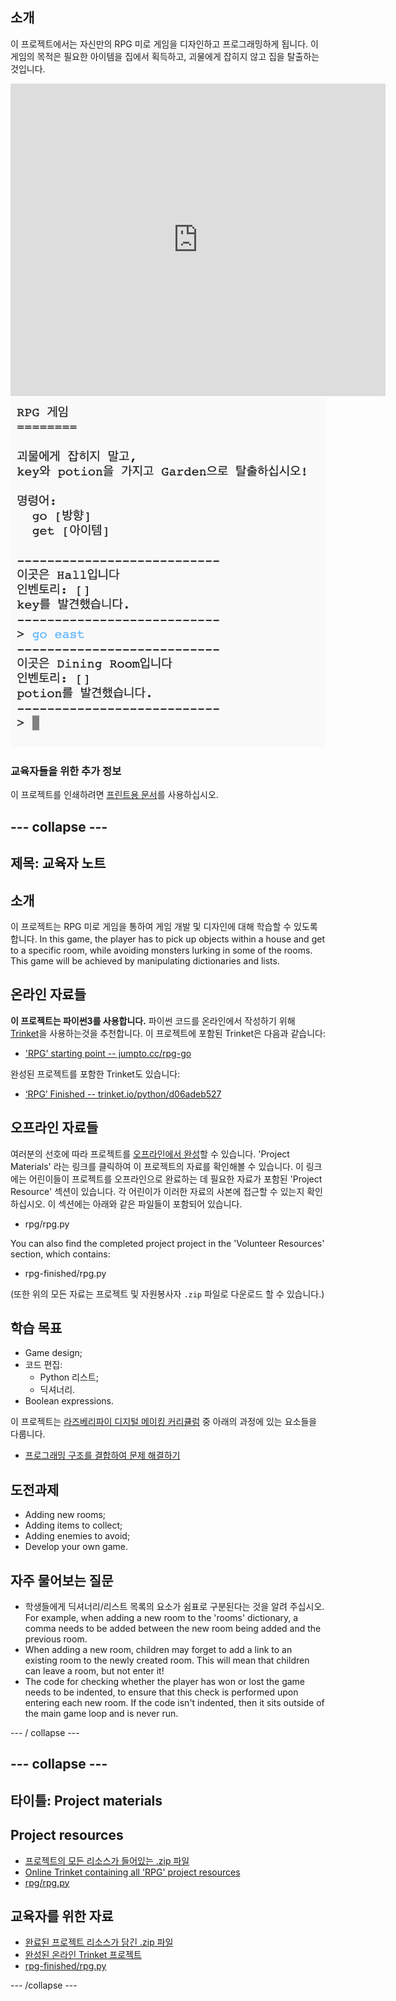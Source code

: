 ## 소개

이 프로젝트에서는 자신만의 RPG 미로 게임을 디자인하고 프로그래밍하게 됩니다. 이 게임의 목적은 필요한 아이템을 집에서 획득하고, 괴물에게 잡히지 않고 집을 탈출하는 것입니다.

<div class="trinket">
  <iframe src="https://trinket.io/embed/python/d06adeb527?outputOnly=true&start=result" width="600" height="500" frameborder="0" marginwidth="0" marginheight="0" allowfullscreen>
  </iframe>
  <img src="images/rpg-finished.png">
</div>

### 교육자들을 위한 추가 정보

이 프로젝트를 인쇄하려면 [프린트용 문서](https://projects.raspberrypi.org/en/projects/rpg/print)를 사용하십시오.

## \--- collapse \---

## 제목: 교육자 노트

## 소개

이 프로젝트는 RPG 미로 게임을 통하여 게임 개발 및 디자인에 대해 학습할 수 있도록 합니다. In this game, the player has to pick up objects within a house and get to a specific room, while avoiding monsters lurking in some of the rooms. This game will be achieved by manipulating dictionaries and lists.

## 온라인 자료들

**이 프로젝트는 파이썬3를 사용합니다.** 파이썬 코드를 온라인에서 작성하기 위해 [Trinket](https://trinket.io/)을 사용하는것을 추천합니다. 이 프로젝트에 포함된 Trinket은 다음과 같습니다:

+ ['RPG' starting point -- jumpto.cc/rpg-go](http://jumpto.cc/rpg-go)

완성된 프로젝트를 포함한 Trinket도 있습니다:

+ [‘RPG’ Finished -- trinket.io/python/d06adeb527](https://trinket.io/python/d06adeb527)

## 오프라인 자료들

여러분의 선호에 따라 프로젝트를 [오프라인에서 완성](https://www.codeclubprojects.org/en-GB/resources/python-working-offline/)할 수 있습니다. 'Project Materials' 라는 링크를 클릭하여 이 프로젝트의 자료를 확인해볼 수 있습니다. 이 링크에는 어린이들이 프로젝트를 오프라인으로 완료하는 데 필요한 자료가 포함된 'Project Resource' 섹션이 있습니다. 각 어린이가 이러한 자료의 사본에 접근할 수 있는지 확인하십시오. 이 섹션에는 아래와 같은 파일들이 포함되어 있습니다.

+ rpg/rpg.py

You can also find the completed project project in the 'Volunteer Resources' section, which contains:

+ rpg-finished/rpg.py

(또한 위의 모든 자료는 프로젝트 및 자원봉사자 `.zip` 파일로 다운로드 할 수 있습니다.)

## 학습 목표

+ Game design;
+ 코드 편집: 
    + Python 리스트;
    + 딕셔너리.
+ Boolean expressions.

이 프로젝트는 [라즈베리파이 디지털 메이킹 커리큘럼](http://rpf.io/curriculum) 중 아래의 과정에 있는 요소들을 다룹니다.

+ [프로그래밍 구조를 결합하여 문제 해결하기](https://www.raspberrypi.org/curriculum/programming/builder)

## 도전과제

+ Adding new rooms;
+ Adding items to collect;
+ Adding enemies to avoid;
+ Develop your own game.

## 자주 물어보는 질문

+ 학생들에게 딕셔너리/리스트 목록의 요소가 쉼표로 구분된다는 것을 알려 주십시오. For example, when adding a new room to the 'rooms' dictionary, a comma needs to be added between the new room being added and the previous room.
+ When adding a new room, children may forget to add a link to an existing room to the newly created room. This will mean that children can leave a room, but not enter it!
+ The code for checking whether the player has won or lost the game needs to be indented, to ensure that this check is performed upon entering each new room. If the code isn't indented, then it sits outside of the main game loop and is never run.

\--- / collapse \---

## \--- collapse \---

## 타이틀: Project materials

## Project resources

+ [프로젝트의 모든 리소스가 들어있는 .zip 파일](resources/rpg-project-resources.zip)
+ [Online Trinket containing all 'RPG' project resources](http://jumpto.cc/rpg-go)
+ [rpg/rpg.py](resources/rpg-rpg.py)

## 교육자를 위한 자료

+ [완료된 프로젝트 리소스가 담긴 .zip 파일](resources/rpg-volunteer-resources.zip)
+ [완성된 온라인 Trinket 프로젝트](https://trinket.io/python/d06adeb527)
+ [rpg-finished/rpg.py](resources/rpg-finished-rpg.py)

\--- /collapse \---